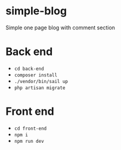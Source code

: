 # simple-blog
Simple one page blog with comment section

# Back end
- `cd back-end`
- `composer install`
- `./vendor/bin/sail up`
- `php artisan migrate`

# Front end
- `cd front-end`
- `npm i`
- `npm run dev`
